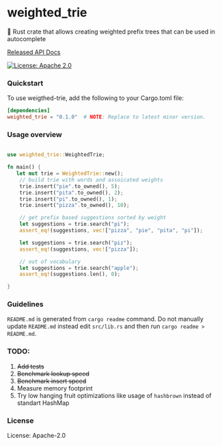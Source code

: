 # weighted_trie

🦀 Rust crate that allows creating weighted prefix trees that can be used in autocomplete

[Released API Docs](https://docs.rs/crate/weighted_trie/latest)

[![License: Apache 2.0](https://img.shields.io/badge/license-Apache_2.0-blue.svg)](https://github.com/subpath/weighted_trie/blob/main/LICENSE)

### Quickstart
To use weigthed-trie, add the following to your Cargo.toml file:

```toml
[dependencies]
weighted_trie = "0.1.0"  # NOTE: Replace to latest minor version.
```

### Usage overview

```rust

use weighted_trie::WeightedTrie;

fn main() {
   let mut trie = WeightedTrie::new();
    // build trie with words and assoicated weights
    trie.insert("pie".to_owned(), 5);
    trie.insert("pita".to_owned(), 2);
    trie.insert("pi".to_owned(), 1);
    trie.insert("pizza".to_owned(), 10);

    // get prefix based suggestions sorted by weight
    let suggestions = trie.search("pi");
    assert_eq!(suggestions, vec!["pizza", "pie", "pita", "pi"]);

    let suggestions = trie.search("piz");
    assert_eq!(suggestions, vec!["pizza"]);

    // out of vocabulary
    let suggestions = trie.search("apple");
    assert_eq!(suggestions.len(), 0);

}

```
### Guidelines
`README.md` is generated from `cargo readme` command.
Do not manually update `README.md` instead edit `src/lib.rs`
and then run `cargo readme > README.md`.

### TODO:
1. ~~Add tests~~
2. ~~Benchmark lookup speed~~
3. ~~Benchmark insert speed~~
4. Measure memory footprint
5. Try low hanging fruit optimizations like usage of `hashbrown` instead of standart HashMap


### License

License: Apache-2.0
